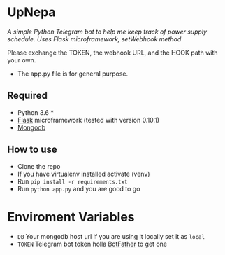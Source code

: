 # UpNepa

*A simple Python Telegram bot to help me keep track of power supply schedule. Uses Flask microframework, setWebhook method*


Please exchange the TOKEN, the webhook URL, and the HOOK path with your own.

* The app.py file is for general purpose.


## Required
* Python 3.6 *
* [Flask](http://flask.pocoo.org/) microframework (tested with version 0.10.1)
* [Mongodb](https://www.mongodb.com/)

## How to use
* Clone the repo
* If you have virtualenv installed activate (venv)
* Run `pip install -r requirements.txt`
* Run `python app.py` and you are good to go

# Enviroment Variables

* `DB` Your mongodb host url if you are using it locally set it as `local`
* `TOKEN` Telegram bot token holla [BotFather](https://core.telegram.org/bots#3-how-do-i-create-a-bot) to get one 
